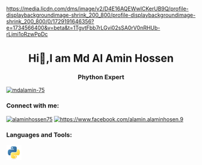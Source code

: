 https://media.licdn.com/dms/image/v2/D4E16AQEWwICKerUB9Q/profile-displaybackgroundimage-shrink_200_800/profile-displaybackgroundimage-shrink_200_800/0/1729191646356?e=1734566400&v=beta&t=1TgvtFbb7rLGvi02sSA0rV0nRHUb-rLjmi1oRzwPpDc
<h1 align="center">Hi👋,I am Md Al Amin Hossen</h1>
<h3 align="center">Phython Expert</h3>

<p align="left"> <a href="https://github.com/ryo-ma/github-profile-trophy"><img src="https://github-profile-trophy.vercel.app/?username=mdalamin-75" alt="mdalamin-75" /></a> </p>

<h3 align="left">Connect with me:</h3>
<p align="left">
<a href="https://linkedin.com/in/alaminhossen75" target="blank"><img align="center" src="https://raw.githubusercontent.com/rahuldkjain/github-profile-readme-generator/master/src/images/icons/Social/linked-in-alt.svg" alt="alaminhossen75" height="30" width="40" /></a>
<a href="https://fb.com/https://www.facebook.com/alamin.alaminhosen.9" target="blank"><img align="center" src="https://raw.githubusercontent.com/rahuldkjain/github-profile-readme-generator/master/src/images/icons/Social/facebook.svg" alt="https://www.facebook.com/alamin.alaminhosen.9" height="30" width="40" /></a>
</p>

<h3 align="left">Languages and Tools:</h3>
<p align="left"> <a href="https://www.python.org" target="_blank" rel="noreferrer"> <img src="https://raw.githubusercontent.com/devicons/devicon/master/icons/python/python-original.svg" alt="python" width="40" height="40"/> </a> </p>
